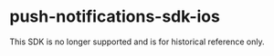 # push-notifications-sdk-ios

This SDK is no longer supported and is for historical reference only.

